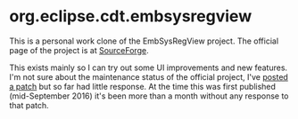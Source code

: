 org.eclipse.cdt.embsysregview
=============================
This is a personal work clone of the EmbSysRegView project.
The official page of the project is at [SourceForge](http://embsysregview.sourceforge.net/).

This exists mainly so I can try out some UI improvements and new features.
I'm not sure about the maintenance status of the official project, I've [posted a patch](https://sourceforge.net/p/embsysregview/discussion/964553/thread/5b1f63c9/) but so far had little response.
At the time this was first published (mid-September 2016) it's been more than a month without any response to that patch.


